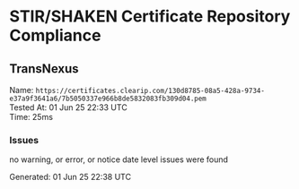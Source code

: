 # STIR/SHAKEN Certificate Repository Compliance

## TransNexus

Name: `https://certificates.clearip.com/130d8785-08a5-428a-9734-e37a9f3641a6/7b5050337e966b8de5832083fb309d04.pem`\
Tested At: 01 Jun 25 22:33 UTC\
Time: 25ms

### Issues

no warning, or error, or notice date level issues were found

Generated: 01 Jun 25 22:38 UTC